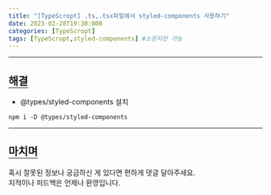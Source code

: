 ```yaml
---
title: "[TypeScropt] .ts,.tsx파일에서 styled-components 사용하기"
date: 2023-02-28T19:30:000
categories: [TypeScropt]
tags: [TypeScropt,styled-components] #소문자만 가능
---
```


---

## <b style="border-bottom:2px solid gray">해결</b>
- @types/styled-components 설치
```
npm i -D @types/styled-components
```

---

## <b style="border-bottom:2px solid gray"><b>마치며</b></b>

<P>혹시 잘못된 정보나 궁금하신 게 있다면 편하게 댓글 달아주세요.<br/>
지적이나 피드백은 언제나 환영입니다.</p>
